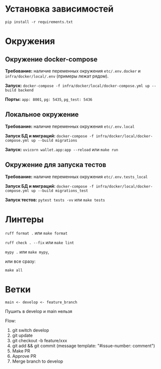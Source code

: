 # Установка зависимостей

`pip install -r requirements.txt`


# Окружения

## Окружение docker-compose

**Требование:** наличие переменных окружения `etc/.env.docker` и `infra/docker/local/.env` (примеры лежат рядом). 

**Запуск:**  `docker-compose -f infra/docker/local/docker-compose.yml up --build backend`

**Порты:** `app: 8001`, `pg: 5435`, `pg_test: 5436`  

## Локальное окружение

**Требование:** наличие переменных окружения `etc/.env.local`

**Запуск БД и миграций:**  `docker-compose -f infra/docker/local/docker-compose.yml up --build migrations`

**Запуск:**  `uvicorn wallet.app:app --reload` или `make run`

## Окружение для запуска тестов 

**Требование:** наличие переменных окружения `etc/.env.tests_local`

**Запуск БД и миграций:**  `docker-compose -f infra/docker/local/docker-compose.yml up --build migrations_test`

**Запуск тестов:**  `pytest tests -vv` или `make tests`

# Линтеры

`ruff format .` или `make format`

`ruff check . --fix` или `make lint`

`mypy .` или `make mypy`,

или все сразу:

`make all`


# Ветки

```
main <- develop <- feature_branch
```

Пушить в develop и main нельзя 

Flow:

1) git switch develop
2) git update
3) git checkout -b feature/xxx
4) git add && git commit (message template: "#issue-number: comment")
5) Make PR
6) Approve PR
7) Merge branch to develop

